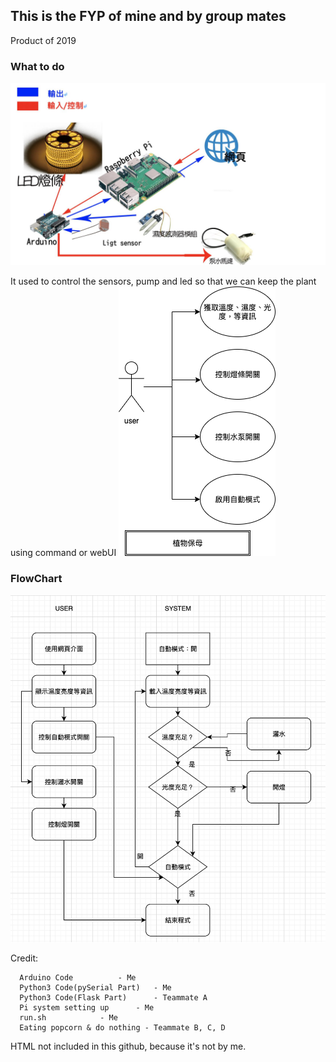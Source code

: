 ## This is the FYP of mine and by group mates
Product of 2019
### What to do 
![image](./image4.jpg)

It used to control the sensors, pump and led so that we can keep the plant using command or webUI
![image](./image1.png)

### FlowChart
![image](./image3.png)

Credit:

      Arduino Code 			- Me
      Python3 Code(pySerial Part) 	- Me 
      Python3 Code(Flask Part)  	- Teammate A 
      Pi system setting up 		- Me
      run.sh 			- Me
      Eating popcorn & do nothing - Teammate B, C, D
HTML not included in this github, because it's not by me.
